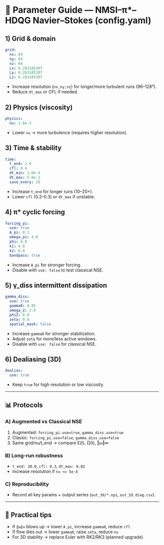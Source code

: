 # 🔧 Parameter Guide — NMSI–π*–HDQG Navier–Stokes (config.yaml)

## 1) Grid & domain
```yaml
grid:
  nx: 64
  ny: 64
  nz: 64
  Lx: 6.283185307
  Ly: 6.283185307
  Lz: 6.283185307
```
- Increase resolution (`nx,ny,nz`) for longer/more turbulent runs (96–128³).
- Reduce `dt_max` or CFL if needed.

## 2) Physics (viscosity)
```yaml
physics:
  nu: 1.0e-3
```
- Lower `nu` → more turbulence (requires higher resolution).

## 3) Time & stability
```yaml
time:
  t_end: 2.0
  cfl: 0.4
  dt_min: 1.0e-4
  dt_max: 5.0e-2
  save_every: 10
```
- Increase `t_end` for longer runs (10–20+).
- Lower `cfl` (0.2–0.3) or `dt_max` if unstable.

## 4) π* cyclic forcing
```yaml
forcing_pi:
  use: true
  A_pi: 0.1
  omega_pi: 4.0
  phi: 0.0
  k1: 4.0
  k2: 6.0
  bandpass: true
```
- Increase `A_pi` for stronger forcing.
- Disable with `use: false` to test classical NSE.

## 5) γ_diss intermittent dissipation
```yaml
gamma_diss:
  use: true
  gamma0: 0.05
  omega_Z: 2.0
  phiZ: 0.0
  zeta: 0.0
  spatial_mask: false
```
- Increase `gamma0` for stronger stabilization.
- Adjust `zeta` for more/less active windows.
- Disable with `use: false` for classical NSE.

## 6) Dealiasing (3D)
```yaml
dealias:
  use: true
```
- Keep `true` for high resolution or low viscosity.

---

## 📊 Protocols

### A) Augmented vs Classical NSE
1. Augmented: `forcing_pi.use=true`, `gamma_diss.use=true`
2. Classic: `forcing_pi.use=false`, `gamma_diss.use=false`
3. Same grid/nu/t_end → compare E(t), Ω(t), ‖ω‖∞

### B) Long-run robustness
- `t_end: 20.0`, `cfl: 0.3`, `dt_max: 0.02`
- Increase resolution if `nu <= 5e-4`

### C) Reproducibility
- Record all key params + output series (`out_3d/*.npz`, `out_2d_diag.csv`).

---

## 🧰 Practical tips
- If `‖ω‖∞` blows up → lower `A_pi`, increase `gamma0`, reduce `cfl`
- If flow dies out → lower `gamma0`, raise `zeta`, reduce `nu`
- For 3D stability → replace Euler with RK2/RK3 (planned upgrade)
